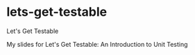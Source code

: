 lets-get-testable
=================

Let's Get Testable

My slides for Let's Get Testable: An Introduction to Unit Testing
